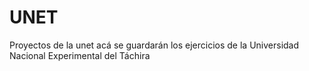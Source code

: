 # UNET
Proyectos de la unet
acá se guardarán los ejercicios de la Universidad Nacional Experimental del Táchira

